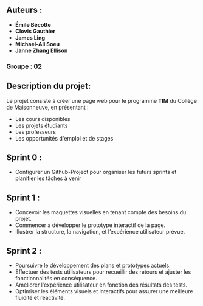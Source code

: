 ## Auteurs :

- **Émile Bécotte**
- **Clovis Gauthier**
- **James Ling**
- **Michael-Ali Soeu**
- **Janne Zhang Ellison**

### Groupe : 02

## Description du projet:

Le projet consiste à créer une page web pour le programme **TIM** du Collège de Maisonneuve, en présentant :

- Les cours disponibles
- Les projets étudiants
- Les professeurs
- Les opportunités d'emploi et de stages

## Sprint 0 :

- Configurer un Github-Project pour organiser les futurs sprints et planifier les tâches à venir

## Sprint 1 :

- Concevoir les maquettes visuelles en tenant compte des besoins du projet.
- Commencer à développer le prototype interactif de la page.
- Illustrer la structure, la navigation, et l’expérience utilisateur prévue.

## Sprint 2 :

- Poursuivre le développement des plans et prototypes actuels.
- Effectuer des tests utilisateurs pour recueillir des retours et ajuster les fonctionnalités en conséquence.
- Améliorer l'expérience utilisateur en fonction des résultats des tests.
- Optimiser les éléments visuels et interactifs pour assurer une meilleure fluidité et réactivité.
